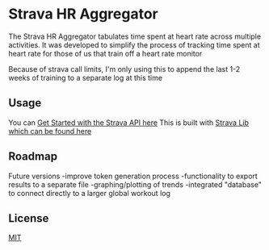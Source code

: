 # Strava HR Aggregator
The Strava HR Aggregator tabulates time spent at heart rate across multiple activities. It was developed to simplify the process of tracking time spent at heart rate for those of us that train off a heart rate monitor

Because of strava call limits, I'm only using this to append the last 1-2 weeks of training to a separate log at this time

## Usage
You can [Get Started with the Strava API here](https://developers.strava.com/docs/getting-started/)
This is built with [Strava Lib which can be found here](https://stravalib.readthedocs.io/en/v2.1/index.html)

## Roadmap
Future versions
-improve token generation process
-functionality to export results to a separate file
-graphing/plotting of trends
-integrated "database" to connect directly to a larger global workout log

## License
[MIT](https://choosealicense.com/licenses/mit/)
